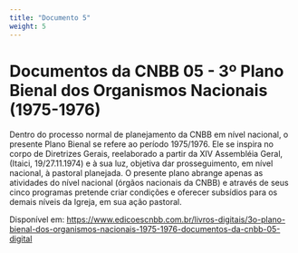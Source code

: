 ```yaml
---
title: "Documento 5"
weight: 5
---
```


# Documentos da CNBB 05 - 3º Plano Bienal dos Organismos Nacionais (1975-1976)

Dentro do processo normal de planejamento da CNBB em nível nacional, o presente Plano Bienal se refere ao período 1975/1976. Ele se inspira no corpo de Diretrizes Gerais, reelaborado a partir da XIV Assembléia Geral, (Itaici, 19/27.11.1974) e à sua luz, objetiva dar prosseguimento, em nível nacional, à pastoral planejada. O presente plano abrange apenas as atividades do nível nacional (órgãos nacionais da CNBB) e através de seus cinco programas pretende criar condições e oferecer subsídios para os demais níveis da Igreja, em sua ação pastoral.

Disponível em: https://www.edicoescnbb.com.br/livros-digitais/3o-plano-bienal-dos-organismos-nacionais-1975-1976-documentos-da-cnbb-05-digital
